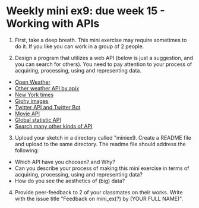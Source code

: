 # Weekly mini ex9: due week 15 - Working with APIs

1) First, take a deep breath. This mini exercise may require sometimes to do it. If you like you can work in a group of 2 people.

2) Design a program that utilizes a web API (below is just a suggestion, and you can search for others). You need to pay attention to your process of acquiring, processing, using and representing data.

  - [Open Weather](https://www.youtube.com/watch?v=ecT42O6I_WI)
  - [Other weather API by apix](https://p5js.org/examples/hello-p5-weather.html)
  - [New York times](https://www.youtube.com/watch?v=IMne3LY4bks&list=PLRqwX-V7Uu6a-SQiI4RtIwuOrLJGnel0r&index=9)
  - [Giphy images](https://www.youtube.com/watch?v=mj8_w11MvH8&index=10&list=PLRqwX-V7Uu6a-SQiI4RtIwuOrLJGnel0r)
  - [Twitter API and Twitter Bot](http://shiffman.net/a2z/twitter-bots/)
  - [Movie API](https://itp.nyu.edu/classes/cc-s16/movie-api-data/)
  - [Global statistic API](https://itp.nyu.edu/classes/cc-s16/inqubu-global-statistics-api/)
  - [Search many other kinds of API](https://www.programmableweb.com/)

3) Upload your sketch in a directory called "miniex9. Create a README file and upload to the same directory. The readme file should address the following: 
- Which API have you choosen? and Why? 
- Can you describe your process of making this mini exercise in terms of acquiring, processing, using and representing data?
- How do you see the aesthetics of (big) data? 

4)	Provide peer-feedback to 2 of your classmates on their works. Write with the issue title "Feedback on mini_ex(?) by (YOUR FULL NAME)".
